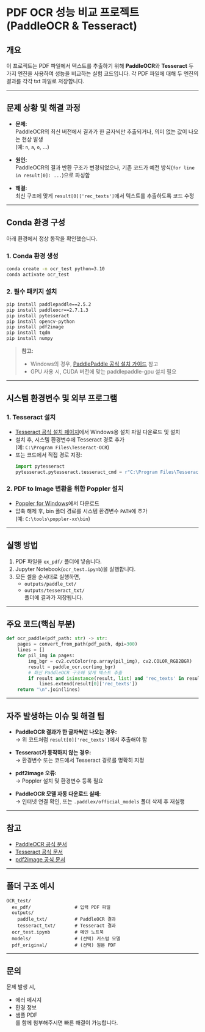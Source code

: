 # PDF OCR 성능 비교 프로젝트 (PaddleOCR & Tesseract)

## 개요

이 프로젝트는 PDF 파일에서 텍스트를 추출하기 위해 **PaddleOCR**와 **Tesseract** 두 가지 엔진을 사용하여 성능을 비교하는 실험 코드입니다. 각 PDF 파일에 대해 두 엔진의 결과를 각각 txt 파일로 저장합니다.

---

## 문제 상황 및 해결 과정

- **문제:**  
  PaddleOCR의 최신 버전에서 결과가 한 글자씩만 추출되거나, 의미 없는 값이 나오는 현상 발생  
  (예: `n`, `a`, `o`, ...)

- **원인:**  
  PaddleOCR의 결과 반환 구조가 변경되었으나, 기존 코드가 예전 방식(`for line in result[0]: ...`)으로 파싱함

- **해결:**  
  최신 구조에 맞게 `result[0]['rec_texts']`에서 텍스트를 추출하도록 코드 수정

---

## Conda 환경 구성

아래 환경에서 정상 동작을 확인했습니다.

### 1. Conda 환경 생성

```bash
conda create -n ocr_test python=3.10
conda activate ocr_test
```

### 2. 필수 패키지 설치

```bash
pip install paddlepaddle==2.5.2
pip install paddleocr==2.7.1.3
pip install pytesseract
pip install opencv-python
pip install pdf2image
pip install tqdm
pip install numpy
```

> **참고:**  
> - Windows의 경우, [PaddlePaddle 공식 설치 가이드](https://www.paddlepaddle.org.cn/install/quick) 참고  
> - GPU 사용 시, CUDA 버전에 맞는 paddlepaddle-gpu 설치 필요

---

## 시스템 환경변수 및 외부 프로그램

### 1. Tesseract 설치

- [Tesseract 공식 설치 페이지](https://github.com/tesseract-ocr/tesseract)에서 Windows용 설치 파일 다운로드 및 설치
- 설치 후, 시스템 환경변수에 Tesseract 경로 추가  
  (예: `C:\Program Files\Tesseract-OCR`)
- 또는 코드에서 직접 경로 지정:
  ```python
  import pytesseract
  pytesseract.pytesseract.tesseract_cmd = r"C:\Program Files\Tesseract-OCR\tesseract.exe"
  ```

### 2. PDF to Image 변환을 위한 Poppler 설치

- [Poppler for Windows](http://blog.alivate.com.au/poppler-windows/)에서 다운로드
- 압축 해제 후, bin 폴더 경로를 시스템 환경변수 `PATH`에 추가  
  (예: `C:\tools\poppler-xx\bin`)

---

## 실행 방법

1. PDF 파일을 `ex_pdf/` 폴더에 넣습니다.
2. Jupyter Notebook(`ocr_test.ipynb`)을 실행합니다.
3. 모든 셀을 순서대로 실행하면,  
   - `outputs/paddle_txt/`  
   - `outputs/tesseract_txt/`  
   폴더에 결과가 저장됩니다.

---

## 주요 코드(핵심 부분)

```python
def ocr_paddle(pdf_path: str) -> str:
    pages = convert_from_path(pdf_path, dpi=300)
    lines = []
    for pil_img in pages:
        img_bgr = cv2.cvtColor(np.array(pil_img), cv2.COLOR_RGB2BGR)
        result = paddle_ocr.ocr(img_bgr)
        # 최신 PaddleOCR 구조에 맞게 텍스트 추출
        if result and isinstance(result, list) and 'rec_texts' in result[0]:
            lines.extend(result[0]['rec_texts'])
    return "\n".join(lines)
```

---

## 자주 발생하는 이슈 및 해결 팁

- **PaddleOCR 결과가 한 글자씩만 나오는 경우:**  
  → 위 코드처럼 `result[0]['rec_texts']`에서 추출해야 함

- **Tesseract가 동작하지 않는 경우:**  
  → 환경변수 또는 코드에서 Tesseract 경로를 명확히 지정

- **pdf2image 오류:**  
  → Poppler 설치 및 환경변수 등록 필요

- **PaddleOCR 모델 자동 다운로드 실패:**  
  → 인터넷 연결 확인, 또는 `.paddlex/official_models` 폴더 삭제 후 재실행

---

## 참고

- [PaddleOCR 공식 문서](https://github.com/PaddlePaddle/PaddleOCR)
- [Tesseract 공식 문서](https://github.com/tesseract-ocr/tesseract)
- [pdf2image 공식 문서](https://pypi.org/project/pdf2image/)

---

## 폴더 구조 예시

```
OCR_test/
  ex_pdf/                # 입력 PDF 파일
  outputs/
    paddle_txt/          # PaddleOCR 결과
    tesseract_txt/       # Tesseract 결과
  ocr_test.ipynb         # 메인 노트북
  models/                # (선택) 커스텀 모델
  pdf_original/          # (선택) 원본 PDF
```

---

## 문의

문제 발생 시,  
- 에러 메시지  
- 환경 정보  
- 샘플 PDF  
를 함께 첨부해주시면 빠른 해결이 가능합니다. 